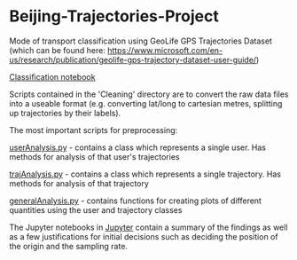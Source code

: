 # Beijing-Trajectories-Project
Mode of transport classification using GeoLife GPS Trajectories Dataset (which can be found here: https://www.microsoft.com/en-us/research/publication/geolife-gps-trajectory-dataset-user-guide/)

[Classification notebook]("/Classification/Classification%20Notes.ipynb")

Scripts contained in the 'Cleaning' directory are to convert the raw data files into a useable format (e.g. converting lat/long to cartesian metres, splitting up trajectories by their labels).

The most important scripts for preprocessing:

[userAnalysis.py](/Scripts/userAnalysis.py) - contains a class which represents a single user. Has methods for analysis of that user's trajectories

[trajAnalysis.py](/Scripts/trajAnalysis.py) - contains a class which represents a single trajectory. Has methods for analysis of that trajectory

[generalAnalysis.py](/Scripts/generalAnalysis.py) - contains functions for creating plots of different quantities using the user and trajectory classes

The Jupyter notebooks in [Jupyter](/Jupyter) contain a summary of the findings as well as a few justifications for initial decisions such as deciding the position of the origin and the sampling rate.

